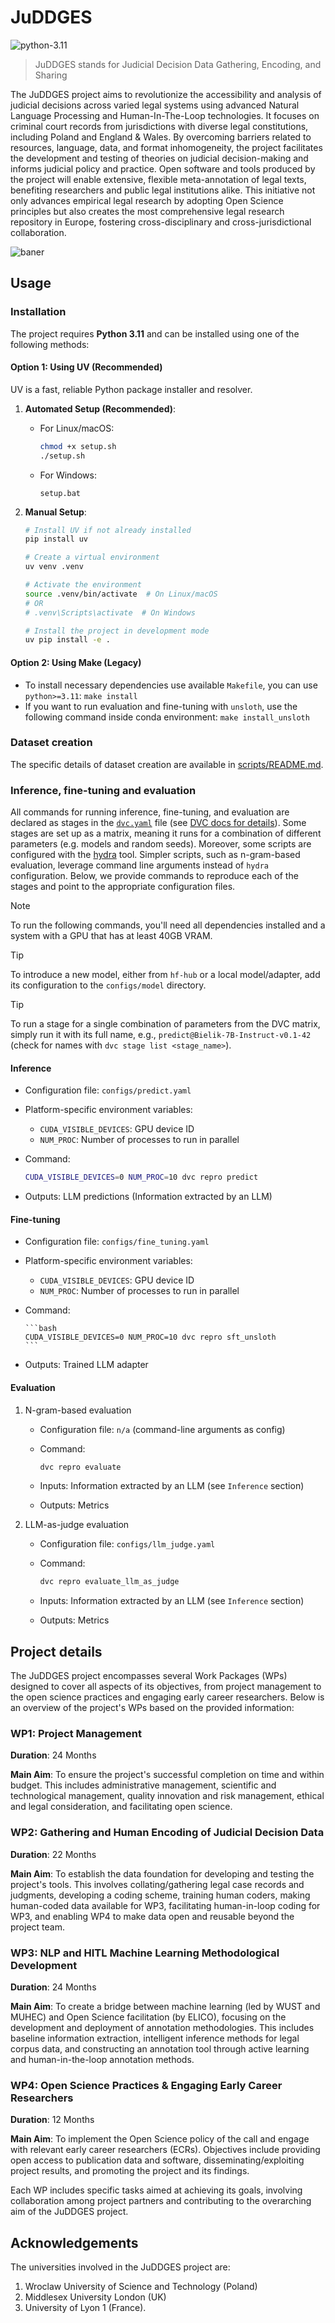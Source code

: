 # JuDDGES

![python-3.11](https://img.shields.io/badge/Python-3.11-blue)

<!-- WARNING: THIS FILE WAS AUTOGENERATED! DO NOT EDIT! -->

> JuDDGES stands for Judicial Decision Data Gathering, Encoding, and
> Sharing

The JuDDGES project aims to revolutionize the accessibility and analysis
of judicial decisions across varied legal systems using advanced Natural
Language Processing and Human-In-The-Loop technologies. It focuses on
criminal court records from jurisdictions with diverse legal
constitutions, including Poland and England & Wales. By overcoming
barriers related to resources, language, data, and format inhomogeneity,
the project facilitates the development and testing of theories on
judicial decision-making and informs judicial policy and practice. Open
software and tools produced by the project will enable extensive,
flexible meta-annotation of legal texts, benefiting researchers and
public legal institutions alike. This initiative not only advances
empirical legal research by adopting Open Science principles but also
creates the most comprehensive legal research repository in Europe,
fostering cross-disciplinary and cross-jurisdictional collaboration.

![baner](https://raw.githubusercontent.com/pwr-ai/JuDDGES/bffb1d75ba7c78f101fc94bd9086499886b2c128/nbs/images/baner.png)

## Usage

### Installation

The project requires **Python 3.11** and can be installed using one of the following methods:

#### Option 1: Using UV (Recommended)

UV is a fast, reliable Python package installer and resolver.

1. **Automated Setup (Recommended)**:
   - For Linux/macOS:

     ```bash
     chmod +x setup.sh
     ./setup.sh
     ```

   - For Windows:

     ```
     setup.bat
     ```

2. **Manual Setup**:

   ```bash
   # Install UV if not already installed
   pip install uv
   
   # Create a virtual environment
   uv venv .venv
   
   # Activate the environment
   source .venv/bin/activate  # On Linux/macOS
   # OR
   # .venv\Scripts\activate  # On Windows
   
   # Install the project in development mode
   uv pip install -e .
   ```

#### Option 2: Using Make (Legacy)

- To install necessary dependencies use available `Makefile`, you can
  use `python>=3.11`: `make install`
- If you want to run evaluation and fine-tuning with `unsloth`, use the
  following command inside conda environment:
  `make install_unsloth`

### Dataset creation

The specific details of dataset creation are available in
[scripts/README.md](scripts/README.md).

### Inference, fine-tuning and evaluation

All commands for running inference, fine-tuning, and evaluation are declared as stages in the [`dvc.yaml`](dvc.yaml) file (see [DVC docs for details](https://dvc.org/doc/user-guide)).
Some stages are set up as a matrix, meaning it runs for a combination of different parameters (e.g. models and random seeds).
Moreover, some scripts are configured with the [hydra](https://github.com/facebookresearch/hydra) tool.
Simpler scripts, such as n-gram-based evaluation, leverage command line arguments instead of `hydra` configuration.
Below, we provide commands to reproduce each of the stages and point to the appropriate configuration files.

> [!NOTE]
> To run the following commands, you'll need all dependencies installed and a system with a GPU that has at least 40GB VRAM.

> [!TIP]
> To introduce a new model, either from `hf-hub` or a local model/adapter, add its configuration to the `configs/model` directory.

> [!TIP]
> To run a stage for a single combination of parameters from the DVC matrix, simply run it with its full name, e.g., `predict@Bielik-7B-Instruct-v0.1-42` (check for names with `dvc stage list <stage_name>`).

#### Inference

- Configuration file: `configs/predict.yaml`
- Platform-specific environment variables:
  - `CUDA_VISIBLE_DEVICES`: GPU device ID
  - `NUM_PROC`: Number of processes to run in parallel
- Command:

    ```bash
    CUDA_VISIBLE_DEVICES=0 NUM_PROC=10 dvc repro predict
    ```

- Outputs: LLM predictions (Information extracted by an LLM)

#### Fine-tuning

- Configuration file: `configs/fine_tuning.yaml`
- Platform-specific environment variables:
  - `CUDA_VISIBLE_DEVICES`: GPU device ID
  - `NUM_PROC`: Number of processes to run in parallel
- Command:

      ```bash
      CUDA_VISIBLE_DEVICES=0 NUM_PROC=10 dvc repro sft_unsloth
      ```

- Outputs: Trained LLM adapter

#### Evaluation

1. N-gram-based evaluation
   - Configuration file: `n/a` (command-line arguments as config)
   - Command:

      ```bash
      dvc repro evaluate
      ```

   - Inputs: Information extracted by an LLM (see `Inference` section)
   - Outputs: Metrics

2. LLM-as-judge evaluation
   - Configuration file: `configs/llm_judge.yaml`
   - Command:

      ```bash
      dvc repro evaluate_llm_as_judge
      ```

   - Inputs: Information extracted by an LLM (see `Inference` section)
   - Outputs: Metrics

## Project details

The JuDDGES project encompasses several Work Packages (WPs) designed to
cover all aspects of its objectives, from project management to the open
science practices and engaging early career researchers. Below is an
overview of the project's WPs based on the provided information:

### WP1: Project Management

**Duration**: 24 Months

**Main Aim**: To ensure the project's successful completion on time and
within budget. This includes administrative management, scientific and
technological management, quality innovation and risk management,
ethical and legal consideration, and facilitating open science.

### WP2: Gathering and Human Encoding of Judicial Decision Data

**Duration**: 22 Months

**Main Aim**: To establish the data foundation for developing and
testing the project's tools. This involves collating/gathering legal
case records and judgments, developing a coding scheme, training human
coders, making human-coded data available for WP3, facilitating
human-in-loop coding for WP3, and enabling WP4 to make data open and
reusable beyond the project team.

### WP3: NLP and HITL Machine Learning Methodological Development

**Duration**: 24 Months

**Main Aim**: To create a bridge between machine learning (led by WUST
and MUHEC) and Open Science facilitation (by ELICO), focusing on the
development and deployment of annotation methodologies. This includes
baseline information extraction, intelligent inference methods for legal
corpus data, and constructing an annotation tool through active learning
and human-in-the-loop annotation methods.

### WP4: Open Science Practices & Engaging Early Career Researchers

**Duration**: 12 Months

**Main Aim**: To implement the Open Science policy of the call and
engage with relevant early career researchers (ECRs). Objectives include
providing open access to publication data and software,
disseminating/exploiting project results, and promoting the project and
its findings.

Each WP includes specific tasks aimed at achieving its goals, involving
collaboration among project partners and contributing to the overarching
aim of the JuDDGES project​​.

## Acknowledgements

The universities involved in the JuDDGES project are:

1. Wroclaw University of Science and Technology (Poland)
2. Middlesex University London (UK)
3. University of Lyon 1 (France)​​.

